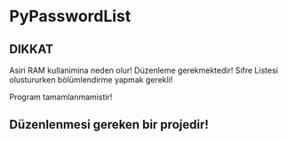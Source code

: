 # PyPasswordList
## DIKKAT
Asiri RAM kullanimina neden olur! Düzenleme gerekmektedir! Sifre Listesi olustururken bölümlendirme yapmak gerekli!

Program tamamlanmamistir!

## Düzenlenmesi gereken bir projedir!
